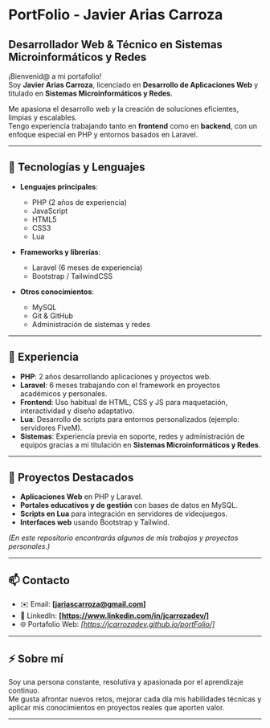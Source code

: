 # PortFolio - Javier Arias Carroza

## Desarrollador Web & Técnico en Sistemas Microinformáticos y Redes

¡Bienvenid@ a mi portafolio!  
Soy **Javier Arias Carroza**, licenciado en **Desarrollo de Aplicaciones Web** y titulado en **Sistemas Microinformáticos y Redes**.  

Me apasiona el desarrollo web y la creación de soluciones eficientes, limpias y escalables.  
Tengo experiencia trabajando tanto en **frontend** como en **backend**, con un enfoque especial en PHP y entornos basados en Laravel.  

---

## 🚀 Tecnologías y Lenguajes

- **Lenguajes principales**:  
  - PHP (2 años de experiencia)  
  - JavaScript  
  - HTML5  
  - CSS3  
  - Lua  

- **Frameworks y librerías**:  
  - Laravel (6 meses de experiencia)  
  - Bootstrap / TailwindCSS  

- **Otros conocimientos**:  
  - MySQL  
  - Git & GitHub  
  - Administración de sistemas y redes  

---

## 💼 Experiencia

- **PHP**: 2 años desarrollando aplicaciones y proyectos web.  
- **Laravel**: 6 meses trabajando con el framework en proyectos académicos y personales.  
- **Frontend**: Uso habitual de HTML, CSS y JS para maquetación, interactividad y diseño adaptativo.  
- **Lua**: Desarrollo de scripts para entornos personalizados (ejemplo: servidores FiveM).  
- **Sistemas**: Experiencia previa en soporte, redes y administración de equipos gracias a mi titulación en **Sistemas Microinformáticos y Redes**.  

---

## 📂 Proyectos Destacados

- **Aplicaciones Web** en PHP y Laravel.  
- **Portales educativos y de gestión** con bases de datos en MySQL.  
- **Scripts en Lua** para integración en servidores de videojuegos.  
- **Interfaces web** usando Bootstrap y Tailwind.  

*(En este repositorio encontrarás algunos de mis trabajos y proyectos personales.)*

---

## 📫 Contacto

- ✉️ Email: **[jariascarroza@gmail.com]**  
- 💼 LinkedIn: **[https://www.linkedin.com/in/jcarrozadev/]**  
- 🌐 Portafolio Web: *[https://jcarrozadev.github.io/portFolio/]*  

---

## ⚡ Sobre mí

Soy una persona constante, resolutiva y apasionada por el aprendizaje continuo.  
Me gusta afrontar nuevos retos, mejorar cada día mis habilidades técnicas y aplicar mis conocimientos en proyectos reales que aporten valor.  

---
